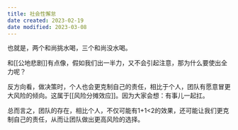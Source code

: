 ```yaml
---
title: 社会性懈怠
date created: 2023-02-19
date modified: 2023-03-08
---
```


也就是，两个和尚挑水喝，三个和尚没水喝。

和[[公地悲剧]]有点像，假如我们出一半力，又不会引起注意，那为什么要使出全力呢？

反方向看，做决策时，个人也会更克制自己的责任，相比于个人，团队有愿意冒更大风险的倾向。这属于[[风险分摊效应]]。因为大家会想：有事儿一起扛。

总而言之，团队的存在，相比个人，不仅可能有1+1<2的效果，还可能让我们更克制自己的责任，从而让团队做出更高风险的选择。
